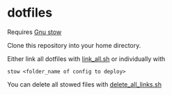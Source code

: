 # dotfiles
Requires [Gnu stow](https://www.gnu.org/software/stow/)

Clone this repository into your home directory.

Either link all dotfiles with [link_all.sh](link_all.sh) or individually with
```
stow <folder_name of config to deploy>
```

You can delete all stowed files with [delete_all_links.sh](delete_all_links.sh)
